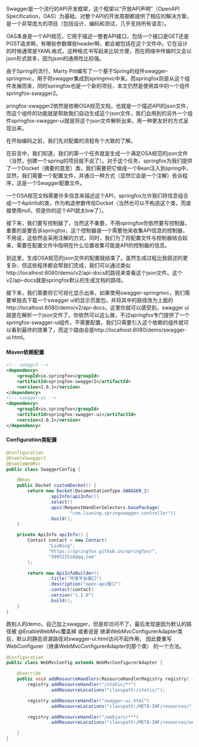Swagger是一个流行的API开发框架，这个框架以“开放API声明”（OpenAPI Specification，OAS）为基础，对整个API的开发周期都提供了相应的解决方案，是一个非常庞大的项目（包括设计、编码和测试，几乎支持所有语言）。

OAS本身是一个API规范，它用于描述一整套API接口，包括一个接口是GET还是POST请求啊，有哪些参数哪些header啊，都会被包括在这个文件中。它在设计的时候通常是YAML格式，这种格式书写起来比较方便，而在网络中传输时又会以json形式居多，因为json的通用性比较强。

由于Spring的流行，Marty Pitt编写了一个基于Spring的组件swagger-springmvc，用于将swagger集成到springmvc中来。而springfox则是从这个组件发展而来，同时springfox也是一个新的项目，本文仍然是使用其中的一个组件springfox-swagger2。

pringfox-swagger2依然是依赖OSA规范文档，也就是一个描述API的json文件，而这个组件的功能就是帮助我们自动生成这个json文件，我们会用到的另外一个组件springfox-swagger-ui就是将这个json文件解析出来，用一种更友好的方式呈现出来。

在开始编码之前，我们先对配置的流程有个大致的了解。

在前言中，我们知道，我们的第一个任务就是生成一个满足OSA规范的json文件（当然，创建一个spring的项目就不说了）。对于这个任务，springfox为我们提供了一个Docket（摘要的意思）类，我们需要把它做成一个Bean注入到spring中，显然，我们需要一个配置文件，并通过一种方式（显然它会是一个注解）告诉程序，这是一个Swagger配置文件。

一个OSA规范文档需要许多信息来描述这个API，springfox允许我们将信息组合成一个ApiInfo的类，作为构造参数传给Docket（当然也可以不构造这个类，而直接使用null，但是你的这个API就太low了）。

接下来，我们要写控制器了，当然这不重要，不用springfox你依然要写控制器，重要的是要告诉springfox，这个控制器是一个需要他来收集API信息的控制器，不用说，这依然会采用注解的方式，同时，我们为了将配置文件与控制器结合起来，需要在配置文件中指明在什么位置收集可能是API的控制器的信息。

到这里，生成OSA规范的json文件的配置就结束了。虽然生成过程比我叙述的更复杂，但这些程序都会帮我们完成，我们可以通过类似http://localhost:8080/demo/v2/api-docs的路径来查看这个json文件。这个v2/api-docs就是springfox默认的生成文档的路径。

接下来，我们需要将它可视化显示出来，如果使用swagger-springmvc，我们需要单独去下载一个swagger ui的显示页面包，并将其中的路径改为上面的http://localhost:8080/demo/v2/api-docs，这里你就可以感受到，swagger ui就是在解析一个json文件了。你依然可以这么做，不过springfox专门提供了一个springfox-swagger-ui组件，不需要配置，我们只需要引入这个依赖的组件就可以看到最终的效果了，而这个路由会是http://localhost:8080/demo/swagger-ui.html。

#### Maven依赖配置

```xml
<!-- swaggr2 -->
<dependency>
    <groupId>io.springfox</groupId>
    <artifactId>springfox-swagger2</artifactId>
    <version>2.6.1</version>
</dependency>
<!-- swagger-ui -->
<dependency>
    <groupId>io.springfox</groupId>
    <artifactId>springfox-swagger-ui</artifactId>
    <version>2.6.1</version>
</dependency>
```

#### Configuration类配置

```java
@Configuration
@EnableSwagger2
@EnableWebMvc
public class SwaggerConfig {

    @Bean
    public Docket customDocket() {
        return new Docket(DocumentationType.SWAGGER_2)
                .apiInfo(apiInfo())
                .select()
                .apis(RequestHandlerSelectors.basePackage(
                        "com.liuning.springswagger.controller"))
                .build();
    }

    private ApiInfo apiInfo() {
        Contact contact = new Contact(
                "LiuNing",
                "https://springfox.github.io/springfox/",
                "599522516@qq.com"
        );

        return new ApiInfoBuilder()
                .title("开放平台接口")
                .description("open-api接口")
                .contact(contact)
                .version("1.1.0")
                .build();
    }
}
```

跑别人的demo，自己加上swagger，但是却访问不了，最后发现是因为默认的路径被 @EnableWebMvc覆盖掉 或者说是 继承WebMvcConfigurerAdapter类后，默认的静态资源路径对swagger-ui.html访问不起作用，
因此要重写  WebConfigurer（继承WebMvcConfigurerAdapter的那个类） 的一个方法。

```java
@Configuration
public class WebMvcConfig extends WebMvcConfigurerAdapter {

    @Override
    public void addResourceHandlers(ResourceHandlerRegistry registry) {
        registry.addResourceHandler("/static/**")
                .addResourceLocations("classpath:/static/");

        registry.addResourceHandler("swagger-ui.html")
                .addResourceLocations("classpath:/META-INF/resources/");

        registry.addResourceHandler("/webjars/**")
                .addResourceLocations("classpath:/META-INF/resources/webjars/");

    }
}
```

